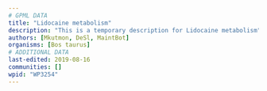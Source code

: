 ```yaml
---
# GPML DATA
title: "Lidocaine metabolism"
description: "This is a temporary description for Lidocaine metabolism"
authors: [Mkutmon, DeSl, MaintBot]
organisms: [Bos taurus]
# ADDITIONAL DATA
last-edited: 2019-08-16
communities: []
wpid: "WP3254"
---
```

